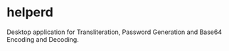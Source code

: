 # helperd

Desktop application for Transliteration, Password Generation and Base64 Encoding and Decoding.
